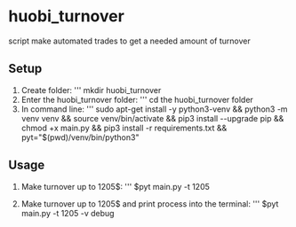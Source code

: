 # huobi_turnover
script make automated trades to get a needed amount of turnover

## Setup
1. Create folder: ''' mkdir huobi_turnover
2. Enter the huobi_turnover folder: ''' cd the huobi_turnover folder
3. In command line: ''' sudo apt-get install -y python3-venv && python3 -m venv venv && source venv/bin/activate && pip3 install --upgrade pip && chmod +x main.py && pip3 install -r requirements.txt && pyt="$(pwd)/venv/bin/python3"

## Usage
1. Make turnover up to 1205$:
''' $pyt main.py -t 1205

2. Make turnover up to 1205$ and print process into the terminal:
''' $pyt main.py -t 1205 -v debug

